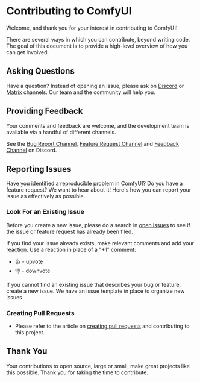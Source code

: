 # Contributing to ComfyUI

Welcome, and thank you for your interest in contributing to ComfyUI!

There are several ways in which you can contribute, beyond writing code. The goal of this document is to provide a high-level overview of how you can get involved.

## Asking Questions

Have a question? Instead of opening an issue, please ask on [Discord](https://comfy.org/discord) or [Matrix](https://app.element.io/#/room/%23comfyui_space%3Amatrix.org) channels. Our team and the community will help you.

## Providing Feedback

Your comments and feedback are welcome, and the development team is available via a handful of different channels.

See the [Bug Report Channel](https://discord.com/channels/1218270712402415686/1244085343905648691), [Feature Request Channel](https://discord.com/channels/1218270712402415686/1243609826299220039) and [Feedback Channel](https://discord.com/channels/1218270712402415686/1256733671675789433) on Discord.

## Reporting Issues

Have you identified a reproducible problem in ComfyUI? Do you have a feature request? We want to hear about it! Here's how you can report your issue as effectively as possible.


### Look For an Existing Issue

Before you create a new issue, please do a search in [open issues](https://github.com/comfyanonymous/ComfyUI/issues) to see if the issue or feature request has already been filed.

If you find your issue already exists, make relevant comments and add your [reaction](https://github.com/blog/2119-add-reactions-to-pull-requests-issues-and-comments). Use a reaction in place of a "+1" comment:

* 👍 - upvote
* 👎 - downvote

If you cannot find an existing issue that describes your bug or feature, create a new issue. We have an issue template in place to organize new issues.


### Creating Pull Requests

* Please refer to the article on [creating pull requests](https://github.com/comfyanonymous/ComfyUI/wiki/How-to-Contribute-Code) and contributing to this project.


## Thank You

Your contributions to open source, large or small, make great projects like this possible. Thank you for taking the time to contribute.

